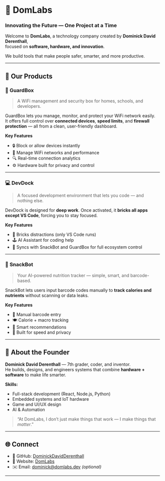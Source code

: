 # 🧠 DomLabs  
### Innovating the Future — One Project at a Time  

Welcome to **DomLabs**, a technology company created by **Dominick David Derenthall**,  
focused on **software, hardware, and innovation**.  

We build tools that make people safer, smarter, and more productive.

---

## 🚀 Our Products  

### 🧱 **GuardBox**
> A WiFi management and security box for homes, schools, and developers.

GuardBox lets you manage, monitor, and protect your WiFi network easily.  
It offers full control over **connected devices**, **speed limits**, and **firewall protection** — all from a clean, user-friendly dashboard.  

**Key Features**
- 🔒 Block or allow devices instantly  
- 📶 Manage WiFi networks and performance  
- 🔍 Real-time connection analytics  
- ⚙️ Hardware built for privacy and control  

---

### 💻 **DevDock**
> A focused development environment that lets you code — and nothing else.

DevDock is designed for **deep work**. Once activated, it **bricks all apps except VS Code**, forcing you to stay focused.  

**Key Features**
- 🧠 Bricks distractions (only VS Code runs)  
- 🕹️ AI Assistant for coding help  
- 🔧 Syncs with SnackBot and GuardBox for full ecosystem control  

---

### 🍎 **SnackBot**
> Your AI-powered nutrition tracker — simple, smart, and barcode-based.  

SnackBot lets users input barcode codes manually to **track calories and nutrients** without scanning or data leaks.  

**Key Features**
- 📱 Manual barcode entry  
- 🍽️ Calorie + macro tracking  
- 💬 Smart recommendations  
- 🧩 Built for speed and privacy  

---

## 🧩 About the Founder  

**Dominick David Derenthall** — 7th grader, coder, and inventor.  
He builds, designs, and engineers systems that combine **hardware + software** to make life smarter.  

**Skills:**  
- Full-stack development (React, Node.js, Python)  
- Embedded systems and IoT hardware  
- Game and UI/UX design  
- AI & Automation  

> “At DomLabs, I don’t just make things that work — I make things that *matter*.”

---

## 🌐 Connect  
- 🧭 GitHub: [DominickDavidDerenthall](https://github.com/YOUR_USERNAME)  
- 💼 Website: [DomLabs](https://YOUR_USERNAME.github.io/who-i-am)  
- ✉️ Email: dominick@domlabs.dev *(optional)*  

---
